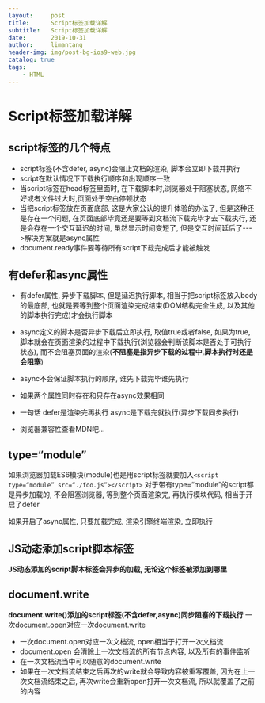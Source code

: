 ```yaml
---
layout:     post
title:      Script标签加载详解
subtitle:   Script标签加载详解
date:       2019-10-31
author:     limantang
header-img: img/post-bg-ios9-web.jpg
catalog: true
tags:
    - HTML
---
```



# Script标签加载详解

## script标签的几个特点

- script标签(不含defer, async)会阻止文档的渲染, 脚本会立即下载并执行
- script在默认情况下下载执行顺序和出现顺序一致
- 当script标签在head标签里面时, 在下载脚本时,浏览器处于阻塞状态, 网络不好或者文件过大时,页面处于空白停顿状态
- 当把script标签放在页面底部, 这是大家公认的提升体验的办法了, 但是这种还是存在一个问题, 在页面底部毕竟还是要等到文档流下载完毕才去下载执行, 还是会存在一个交互延迟的时间, 虽然显示时间变短了, 但是交互时间延后了--->解决方案就是async属性
- document.ready事件要等待所有script下载完成后才能被触发

## 有defer和async属性

- 有defer属性, 异步下载脚本, 但是延迟执行脚本, 相当于把script标签放入body的最底部, 也就是要等到整个页面渲染完成结束(DOM结构完全生成, 以及其他的脚本执行完成)才会执行脚本

- async定义的脚本是否异步下载后立即执行, 取值true或者false, 如果为true, 脚本就会在页面渲染的过程中下载执行(浏览器会判断该脚本是否处于可执行状态), 而不会阻塞页面的渲染(**不阻塞是指异步下载的过程中,脚本执行时还是会阻塞**)

- async不会保证脚本执行的顺序, 谁先下载完毕谁先执行

- 如果两个属性同时存在和只存在async效果相同 

- 一句话 defer是渲染完再执行 async是下载完就执行(异步下载同步执行)

- 浏览器兼容性查看MDN吧...

## type=“module”

如果浏览器加载ES6模块(module)也是用script标签就要加入`<script type=“module” src=“./foo.js”></script>` 
对于带有type=“module”的script都是异步加载的, 不会阻塞浏览器, 等到整个页面渲染完, 再执行模块代码, 相当于开启了defer

如果开启了async属性, 只要加载完成, 渲染引擎终端渲染, 立即执行


## JS动态添加script脚本标签

**JS动态添加的script脚本标签会异步的加载, 无论这个标签被添加到哪里**

## document.write

**document.write()添加的script标签(不含defer,async)同步阻塞的下载执行**
一次document.open对应一次document.write

- 一次document.open对应一次文档流, open相当于打开一次文档流
- document.open 会清除上一次文档流的所有节点内容, 以及所有的事件监听
- 在一次文档流当中可以随意的document.write
- 如果在一次文档流结束之后再次的write就会导致内容被重写覆盖, 因为在上一次文档流结束之后, 再次write会重新open打开一次文档流, 所以就覆盖了之前的内容


